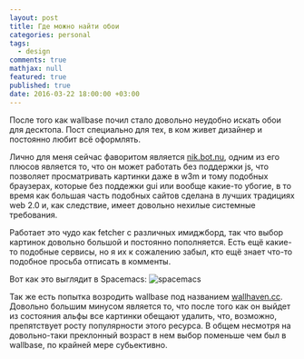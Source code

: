 ```yaml
---
layout: post
title: Где можно найти обои
categories: personal
tags: 
  - design
comments: true
mathjax: null
featured: true
published: true
date: 2016-03-22 18:00:00 +03:00
---
```


После того как wallbase почил стало довольно неудобно искать обои для
десктопа. Пост специально для тех, в ком живет дизайнер и постоянно любит всё
оформлять.

<!--excerpt-->

Лично для меня сейчас фаворитом является <a href="https://nik.bot.nu/">nik.bot.nu</a>,
одним из его плюсов является то, что он может работать без поддержки js, что
позволяет просматривать картинки даже в w3m и тому подобных браузерах,
которые без поддежки gui или вообще какие-то убогие, в то время как большая
часть подобных сайтов сделана в лучших традициях web 2.0 и, как следствие,
имеет довольно нехилые системные требования.

Работает это чудо как fetcher с различных имиджборд, так что выбор картинок
довольно большой и постоянно пополняется. Есть ещё какие-то подобные сервисы,
но я их к сожалению забыл, кто ещё знает что-то подобное просьба отписать
в комменты. 

Вот как это выглядит в Spacemacs:
![spacemacs](http://i.imgur.com/izfnAGX.png)

Так же есть попытка возродить wallbase под названием <a
href="http://alpha.wallhaven.cc/">wallhaven.cc</a>. Довольно большим минусом
является то, что после того как он выйдет из состояния альфы все картинки
обещают удалить, что, возможно, препятствует росту популярности этого
ресурса. В общем несмотря на довольно-таки преклонный возраст в нем выбор
поменьше чем был в wallbase, по крайней мере субьективно.
